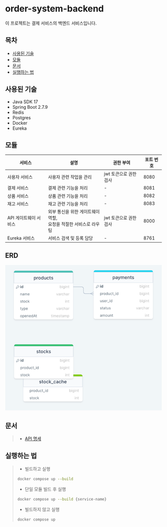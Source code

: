 # order-system-backend

이 프로젝트는 결제 서비스의 백엔드 서비스입니다.

## 목차

- [사용된 기술](#사용된-기술)
- [모듈](#모듈)
- [문서](#문서)
- [실행하는 법](#실행하는-법)

## 사용된 기술

- Java SDK 17
- Spring Boot 2.7.9
- Redis
- Postgres
- Docker
- Eureka

## 모듈

| 서비스           | 설명                                       | 권한 부여          | 포트 번호 |
|---------------|------------------------------------------|----------------|-------|
| 사용자 서비스       | 사용자 관련 작업을 관리                            | jwt 토큰으로 권한 검사 | 8080  |
| 결제 서비스        | 결제 관련 기능을 처리                             | -              | 8081  |
| 상품 서비스        | 상품 관련 기능을 처리                             | -              | 8082  |
| 재고 서비스        | 재고 관련 기능을 처리                             | -              | 8083  |
| API 게이트웨이 서비스 | 외부 통신을 위한 게이트웨이 역할,<br/>요청을 적절한 서비스로 라우팅 | jwt 토큰으로 권한 검사 | 8000  |
| Eureka 서비스    | 서비스 검색 및 등록 담당                           | -              | 8761  |

## ERD

![img.png](.github/resources/img.png)

## 문서

> - [API 명세](https://linktodocumentation)

## 실행하는 법

> - 빌드하고 실행
> ```bash
> docker compose up --build
> ```
> - 단일 모듈 빌드 후 실행
> ```bash
> docker compose up --build {service-name}
> ```
> - 빌드하지 않고 실행
> ```bash
> docker compose up
> ```
